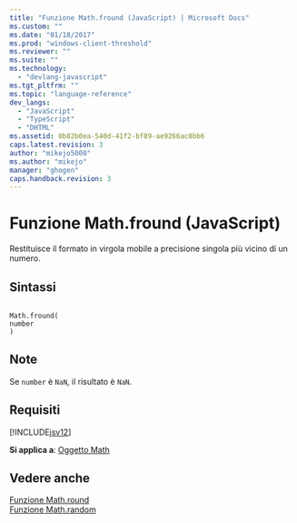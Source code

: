 ```yaml
---
title: "Funzione Math.fround (JavaScript) | Microsoft Docs"
ms.custom: ""
ms.date: "01/18/2017"
ms.prod: "windows-client-threshold"
ms.reviewer: ""
ms.suite: ""
ms.technology: 
  - "devlang-javascript"
ms.tgt_pltfrm: ""
ms.topic: "language-reference"
dev_langs: 
  - "JavaScript"
  - "TypeScript"
  - "DHTML"
ms.assetid: 0b82b0ea-540d-41f2-bf89-ae9266ac0bb6
caps.latest.revision: 3
author: "mikejo5000"
ms.author: "mikejo"
manager: "ghogen"
caps.handback.revision: 3
---
```

# Funzione Math.fround (JavaScript)
Restituisce il formato in virgola mobile a precisione singola più vicino di un numero.  
  
## Sintassi  
  
```  
  
Math.fround(  
number  
)   
```  
  
## Note  
 Se `number` è `NaN`, il risultato è `NaN`.  
  
## Requisiti  
 [!INCLUDE[jsv12](../../javascript/reference/includes/jsv12-md.md)]  
  
 **Si applica a**: [Oggetto Math](../../javascript/reference/math-object-javascript.md)  
  
## Vedere anche  
 [Funzione Math.round](../../javascript/reference/math-round-function-javascript.md)   
 [Funzione Math.random](../../javascript/reference/math-random-function-javascript.md)
